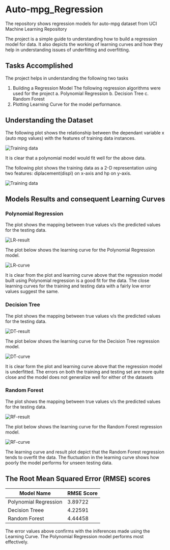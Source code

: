 # Auto-mpg_Regression
The repository shows regression models for auto-mpg dataset from UCI Machine Learning Repository

The project is a simple guide to understanding how to build a regression model for data. It also depicts the working of learning curves and how they help in understanding issues of underfitting and overfitting.

## Tasks Accomplished
The project helps in understanding the following two tasks
  1. Building a Regression Model
     The following regression algorithms were used for the project
      a. Polynomial Regression
      b. Decision Tree
      c. Random Forest
  2. Plotting Learning Curve for the model performance.

## Understanding the Dataset
The following plot shows the relationship between the dependant variable x (auto mpg values) with the features of training data instances.
  
  ![Training data](https://github.com/ishitap11/Auto-mpg_Regression/blob/master/images/trainingdata.PNG)

It is clear that a polynomial model would fit well for the above data.

The following plot shows the training data as a 2-D representation using two features: diplacement(displ) on x-axis and hp on y-axis.
  
  ![Training data](https://github.com/ishitap11/Auto-mpg_Regression/blob/master/images/trainingdata2d.PNG)
  
## Models Results and consequent Learning Curves

### Polynomial Regression
The plot shows the mapping between true values v/s the predicted values for the testing data.

  ![LR-result](https://github.com/ishitap11/Auto-mpg_Regression/blob/master/images/lrresult.PNG)

The plot below shows the learning curve for the Polynomial Regression model.

  ![LR-curve](https://github.com/ishitap11/Auto-mpg_Regression/blob/master/images/lclr.PNG)
  
It is clear from the plot and learning curve above that the regression model built using Polynomial regression is a good fit for the data. The close learning curves for the training and testing data with a fairly low error values suggest the same.

### Decision Tree
The plot shows the mapping between true values v/s the predicted values for the testing data.

  ![DT-result](https://github.com/ishitap11/Auto-mpg_Regression/blob/master/images/drresult.PNG)

The plot below shows the learning curve for the Decision Tree regression model.

  ![DT-curve](https://github.com/ishitap11/Auto-mpg_Regression/blob/master/images/lcdr.PNG)

It is clear form the plot and learning curve above that the regression model is underfitted. The errors on both the training and testing set are more quite close and the model does not generalize well for either of the datasets

### Random Forest
The plot shows the mapping between true values v/s the predicted values for the testing data.

  ![RF-result](https://github.com/ishitap11/Auto-mpg_Regression/blob/master/images/rfresult.PNG)
  
The plot below shows the learning curve for the Random Forest regression model.

  ![RF-curve](https://github.com/ishitap11/Auto-mpg_Regression/blob/master/images/lcrf.PNG)
 
The learning curve and result plot depict that the Random Forest regression tends to overfit the data. The fluctuation in the learning curve shows how poorly the model performs for unseen testing data.

## The Root Mean Squared Error (RMSE) scores

| Model Name            | RMSE Score    |
| -------------         | ------------- |
| Polynomial Regression | 3.89722       |
| Decision Treee        | 4.22591       |
| Random Forest         | 4.44458       |

The error values above confirms with the iniferences made using the Learning Curve. The Polynomial Regression model performs most effectively. 



